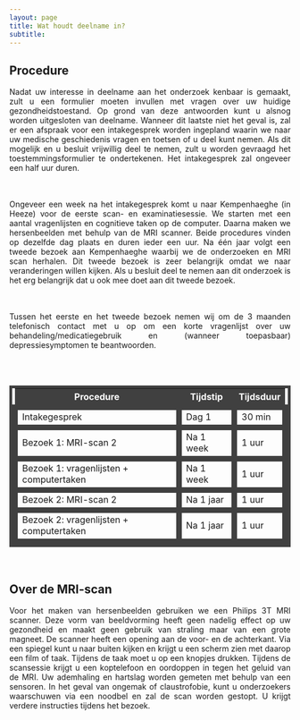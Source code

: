```yaml
---
layout: page
title: Wat houdt deelname in?
subtitle:
---
```


<div align = "justify"> 
	<p>
		<h2> Procedure </h2>

Nadat uw interesse in deelname aan het onderzoek kenbaar is gemaakt, zult u een formulier moeten invullen met vragen over uw huidige gezondheidstoestand. Op grond van deze antwoorden kunt u alsnog worden uitgesloten van deelname. Wanneer dit laatste niet het geval is, zal er een afspraak voor een intakegesprek worden ingepland waarin we naar uw medische geschiedenis vragen en toetsen of u deel kunt nemen. Als dit mogelijk en u besluit vrijwillig deel te nemen, zult u worden gevraagd het toestemmingsformulier te ondertekenen. Het intakegesprek zal ongeveer een half uur duren.

<br><br>Ongeveer een week na het intakegesprek komt u naar Kempenhaeghe (in Heeze) voor de eerste scan- en examinatiesessie. We starten met een aantal vragenlijsten en cognitieve taken op de computer. Daarna maken we hersenbeelden met behulp van de MRI scanner. Beide procedures vinden op dezelfde dag plaats en duren ieder een uur. Na één jaar volgt een tweede bezoek aan Kempenhaeghe waarbij we de onderzoeken en MRI scan herhalen. Dit tweede bezoek is zeer belangrijk omdat we naar veranderingen willen kijken. Als u besluit deel te nemen aan dit onderzoek is het erg belangrijk dat u ook mee doet aan dit tweede bezoek. 

<br><br> Tussen het eerste en het tweede bezoek nemen wij om de 3 maanden telefonisch contact met u op om een korte vragenlijst over uw behandeling/medicatiegebruik en (wanneer toepasbaar) depressiesymptomen te beantwoorden.

<br><br>
<style type="text/css">
  table          {border:solid 5px #404040;}
  table td       {border:solid 10px #404040;}
  table tr#r1  {background-color: #404040; color:white;}

</style>

<table style = "width:100%">
	<tr id="r1">
		<th> Procedure </th>
		<th> Tijdstip </th>
		<th> Tijdsduur </th>
	</tr>
	<tr id="r2">
		<td> Intakegesprek </td>
		<td> Dag 1 </td>
		<td> 30 min </td>
	</tr>
	<tr id="r3">
		<td> Bezoek 1: MRI-scan 2</td>
		<td> Na 1 week </td>
		<td> 1 uur </td>
	</tr>	
	<tr id="r4">
		<td> Bezoek 1: vragenlijsten + computertaken</td>
		<td> Na 1 week </td>
		<td> 1 uur</td>
	</tr>
	<tr id="r5">
		<td> Bezoek 2: MRI-scan 2</td>
		<td> Na 1 jaar </td>
		<td> 1 uur </td>
	</tr>	
	<tr id="r6">
		<td> Bezoek 2: vragenlijsten + computertaken</td>
		<td> Na 1 jaar</td>
		<td> 1 uur </td>
	</tr>
</table>	
<br>
<div align="justify">
	<p>
		<h2> Over de MRI-scan </h2>

Voor het maken van hersenbeelden gebruiken we een Philips 3T MRI scanner. Deze vorm van beeldvorming heeft geen nadelig effect op uw gezondheid en maakt geen gebruik van straling maar van een grote magneet. De scanner heeft een opening aan de voor- en de achterkant. Via een spiegel kunt u naar buiten kijken en krijgt u een scherm zien met daarop een film of taak. Tijdens de taak moet u op een knopjes drukken. Tijdens de scansessie krijgt u een koptelefoon en oordoppen in tegen het geluid van de MRI. Uw ademhaling en hartslag worden gemeten met behulp van een sensoren. In het geval van ongemak of claustrofobie, kunt u onderzoekers waarschuwen via een noodbel en zal de scan worden gestopt. U krijgt verdere instructies tijdens het bezoek.

</div> 



